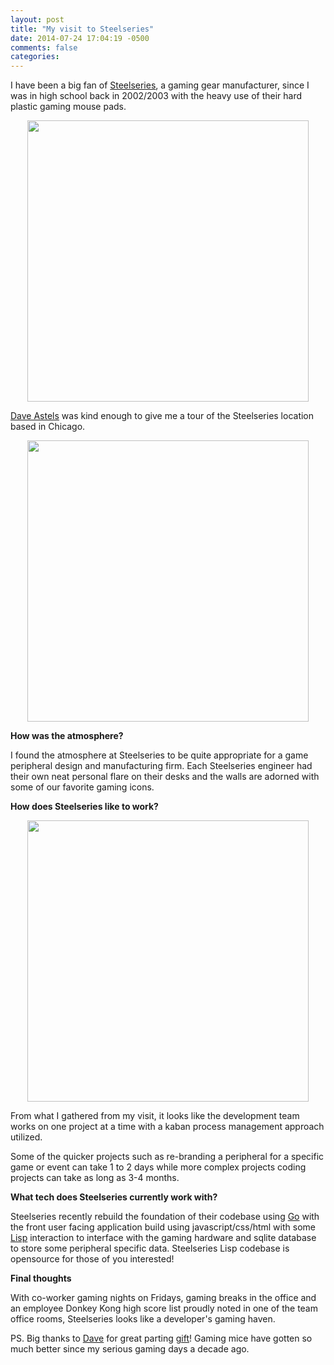 ```yaml
---
layout: post
title: "My visit to Steelseries"
date: 2014-07-24 17:04:19 -0500
comments: false
categories: 
---
```


I have been a big fan of <a href="http://steelseries.com/" target="_blank">Steelseries</a>, a gaming gear manufacturer, since I was in high school back in 2002/2003 with the heavy use of their hard plastic gaming mouse pads. 

<p align="center">
  <img src = http://i.imgur.com/A9mCcsp.jpg width="450" height="450" >
</p>

<a href="https://twitter.com/dastels" target="_blank">Dave Astels</a> was kind enough to give me a tour of the Steelseries location based in Chicago. 

<p align="center">
  <img src = http://i.imgur.com/3uT7WiS.jpg width="450" height="450" >
</p>

**How was the atmosphere?**

I found the atmosphere at Steelseries to be quite appropriate for a game peripheral design and manufacturing firm. Each Steelseries engineer had their own neat personal flare on their desks and the walls are adorned with some of our favorite gaming icons.

**How does Steelseries like to work?**

<p align="center">
  <img src = http://i.imgur.com/d0Tc7Xp.jpg width="450" height="450" >
</p>

From what I gathered from my visit, it looks like the development team works on one project at a time with a kaban process management approach utilized. 

Some of the quicker projects such as re-branding a peripheral for a specific game or event can take 1 to 2 days while more complex projects coding projects can take as long as 3-4 months. 

**What tech does Steelseries currently work with?**

Steelseries recently rebuild the foundation of their codebase using <a href="http://golang.org/" target="_blank">Go</a> with the front user facing application build using javascript/css/html with some <a href="http://en.wikipedia.org/wiki/Lisp_(programming_language)" target="_blank">Lisp</a> interaction to interface with the gaming hardware and sqlite database to store some peripheral specific data. Steelseries Lisp codebase is opensource for those of you interested! 

**Final thoughts**

With co-worker gaming nights on Fridays, gaming breaks in the office and an employee Donkey Kong high score list proudly noted in one of the team office rooms, Steelseries looks like a developer's gaming haven. 

PS. Big thanks to <a href="https://twitter.com/dastels" target="_blank">Dave</a> for great parting <a href="http://steelseries.com/us/products/mice/steelseries-rival" target="_blank">gift</a>! Gaming mice have gotten so much better since my serious gaming days a decade ago. 
